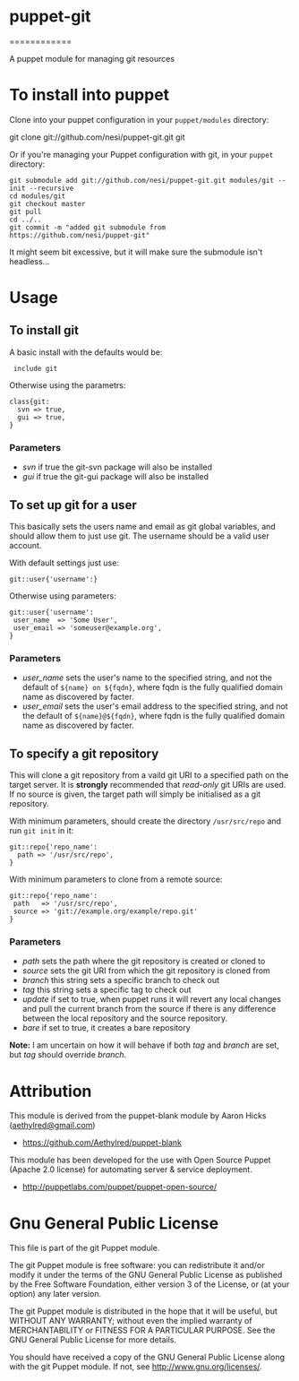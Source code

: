 # puppet-git
============

A puppet module for managing git resources

# To install into puppet

Clone into your puppet configuration in your `puppet/modules` directory:

 git clone git://github.com/nesi/puppet-git.git git

Or if you're managing your Puppet configuration with git, in your `puppet` directory:

    git submodule add git://github.com/nesi/puppet-git.git modules/git --init --recursive
    cd modules/git
    git checkout master
    git pull
    cd ../..
    git commit -m "added git submodule from https://github.com/nesi/puppet-git"

It might seem bit excessive, but it will make sure the submodule isn't headless...

# Usage

## To install git

A basic install with the defaults would be:

     include git

Otherwise using the parametrs:

    class{git:
      svn => true,
      gui => true,
    }

### Parameters

* *svn* if true the git-svn package will also be installed
* *gui* if true the git-gui package will also be installed

## To set up git for a user

This basically sets the users name and email as git global variables, and should allow them to just use git. The username should be a valid user account.

With default settings just use:

    git::user{'username':}

Otherwise using parameters:

    git::user{'username':
     user_name  => 'Some User',
     user_email => 'someuser@example.org',
    }

### Parameters

* *user_name* sets the user's name to the specified string, and not the default of `${name} on ${fqdn}`, where fqdn is the fully qualified domain name as discovered by facter.
* *user_email* sets the user's email address to the specified string, and not the default of `${name}@${fqdn}`, where fqdn is the fully qualified domain name as discovered by facter.

## To specify a git repository

This will clone a git repository from a vaild git URI to a specified path on the target server. It is **strongly** recommended that *read-only* git URIs are used. If no source is given, the target path will simply be initialised as a git repository.

With minimum parameters, should create the directory `/usr/src/repo` and run `git init` in it:

    git::repo{'repo_name':
      path => '/usr/src/repo',
    }

With minimum parameters to clone from a remote source:

    git::repo{'repo_name':
     path   => '/usr/src/repo',
     source => 'git://example.org/example/repo.git'
    }

### Parameters

* *path* sets the path where the git repository is created or cloned to
* *source* sets the git URI from which the git repository is cloned from
* *branch* this string sets a specific branch to check out
* *tag* this string sets a specific tag to check out
* *update* if set to true, when puppet runs it will revert any local changes and pull the current branch from the source if there is any difference between the local repository and the source repository.
*  *bare* if set to true, it creates a bare repository

**Note:** I am uncertain on how it will behave if both *tag* and *branch* are set, but *tag* should override *branch*.

# Attribution

This module is derived from the puppet-blank module by Aaron Hicks (aethylred@gmail.com)

* https://github.com/Aethylred/puppet-blank

This module has been developed for the use with Open Source Puppet (Apache 2.0 license) for automating server & service deployment.

* http://puppetlabs.com/puppet/puppet-open-source/

# Gnu General Public License

This file is part of the git Puppet module.

The git Puppet module is free software: you can redistribute it and/or modify it under the terms of the GNU General Public License as published by the Free Software Foundation, either version 3 of the License, or (at your option) any later version.

The git Puppet module is distributed in the hope that it will be useful, but WITHOUT ANY WARRANTY; without even the implied warranty of MERCHANTABILITY or FITNESS FOR A PARTICULAR PURPOSE.  See the GNU General Public License for more details.

You should have received a copy of the GNU General Public License along with the git Puppet module.  If not, see <http://www.gnu.org/licenses/>.